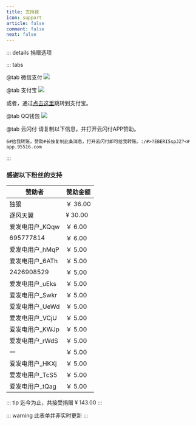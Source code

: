 ```yaml
---
title: 支持我
icon: support
article: false
comment: false
next: false
---
```


::: details 捐赠选项

::: tabs

@tab 微信支付
![](https://image.hestudio.org/img/2023/03/04/6403651274504.jpg)


@tab 支付宝
[![ ](https://image.hestudio.org/img/2023/03/04/6403658ad55e8.jpg)](https://qr.alipay.com/fkx13427ks9t0ups0qzc081)

或者，通过[点击这里](https://qr.alipay.com/fkx13427ks9t0ups0qzc081)跳转到支付宝。


@tab QQ钱包
![](https://image.hestudio.org/img/2023/03/04/640362d927b8a.png)

@tab 云闪付
请复制以下信息，并打开云闪付APP赞助。

```text
6#给我转账，赞助#长按复制此条消息，打开云闪付即可给我转账。:/#>?EBERI5spJZ?<# app.95516.com
```


:::

<Share colorful />

### 感谢以下粉丝的支持

| 赞助者 | 赞助金额 |
|---|---|
| 独狼 | ￥ 36.00 |
| 逐风天翼 | ¥ 30.00 |
| 爱发电用户_KQqw | ￥ 6.00 |
| 695777814 | ￥ 6.00 |
| 爱发电用户_hMqP | ￥ 5.00 |
| 爱发电用户_6ATh | ￥ 5.00 |
| 2426908529 | ￥ 5.00 |
| 爱发电用户_uEks | ￥ 5.00 |
| 爱发电用户_Swkr | ￥ 5.00 |
| 爱发电用户_UeWd | ￥ 5.00 |
| 爱发电用户_VCjU | ￥ 5.00 |
| 爱发电用户_KWJp | ￥ 5.00 |
| 爱发电用户_rWdS | ￥ 5.00 |
| 一 | ￥ 5.00 |
| 爱发电用户_HKXj | ￥ 5.00 |
| 爱发电用户_TcS5 | ￥ 5.00 |
| 爱发电用户_tQag | ￥ 5.00 |

::: tip
迄今为止，共接受捐赠 ¥ 143.00
:::

::: warning
此表单并非实时更新
:::
